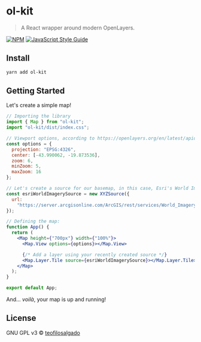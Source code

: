 # ol-kit

> A React wrapper around modern OpenLayers.

[![NPM](https://img.shields.io/npm/v/ol-kit.svg)](https://www.npmjs.com/package/ol-kit) [![JavaScript Style Guide](https://img.shields.io/badge/code_style-standard-brightgreen.svg)](https://standardjs.com)

## Install

```bash
yarn add ol-kit
```

## Getting Started

Let's create a simple map!

```jsx
// Importing the library
import { Map } from "ol-kit";
import "ol-kit/dist/index.css";

// Viewport options, according to https://openlayers.org/en/latest/apidoc/module-ol_View.html#~ViewOptions
const options = {
  projection: "EPSG:4326",
  center: [-43.990062, -19.873536],
  zoom: 6,
  minZoom: 5,
  maxZoom: 16
};

// Let's create a source for our basemap, in this case, Esri's World Imagery
const esriWorldImagerySource = new XYZSource({
  url:
    "https://server.arcgisonline.com/ArcGIS/rest/services/World_Imagery/MapServer/tile/{z}/{y}/{x}"
});

// Defining the map:
function App() {
  return (
    <Map height={"700px"} width={"100%"}>
      <Map.View options={options}></Map.View>

      {/* Add a layer using your recently created source */}
      <Map.Layer.Tile source={esriWorldImagerySource}></Map.Layer.Tile>
    </Map>
  );
}

export default App;
```

And... _voilà_, your map is up and running!

## License

GNU GPL v3 © [teofilosalgado](https://github.com/teofilosalgado)
